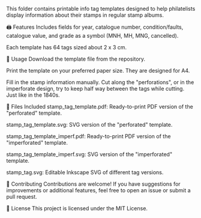 This folder contains printable info tag templates designed to help philatelists display information about their stamps in regular stamp albums.

🖨️ Features
Includes fields for year, catalogue number, condition/faults, catalogue value, and grade as a symbol (MNH, MH, MNG, cancelled).

Each template has 64 tags sized about 2 x 3 cm.

📝 Usage
Download the template file from the repository.

Print the template on your preferred paper size. They are designed for A4.

Fill in the stamp information manually. Cut along the "perforations", or in the imperforate design, try to keep half way between the tags while cutting. Just like in the 1840s.

📂 Files Included
stamp_tag_template.pdf: Ready-to-print PDF version of the "perforated" template.

stamp_tag_template.svg: SVG version of the "perforated" template.

stamp_tag_template_imperf.pdf: Ready-to-print PDF version of the "imperforated" template.

stamp_tag_template_imperf.svg: SVG version of the "imperforated" template.

stamp_tag.svg: Editable Inkscape SVG of different tag versions.

🤝 Contributing
Contributions are welcome! If you have suggestions for improvements or additional features, feel free to open an issue or submit a pull request.

📜 License
This project is licensed under the MIT License.
